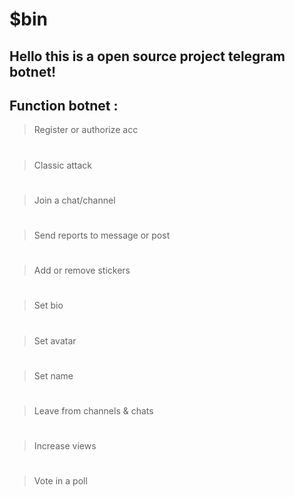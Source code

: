 # $bin


## Hello this is a open source project telegram botnet!



## Function botnet :
> Register or authorize acc
# 
> Classic attack
# 
> Join a chat/channel
# 
> Send reports to message or post
# 
> Add or remove stickers
# 
> Set bio
# 
> Set avatar
# 
> Set name
# 
> Leave from channels & chats
# 
> Increase views
# 
> Vote in a poll
# 
